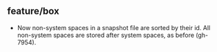 ## feature/box

* Now non-system spaces in a snapshot file are sorted by their id. All
  non-system spaces are stored after system spaces, as before (gh-7954).
